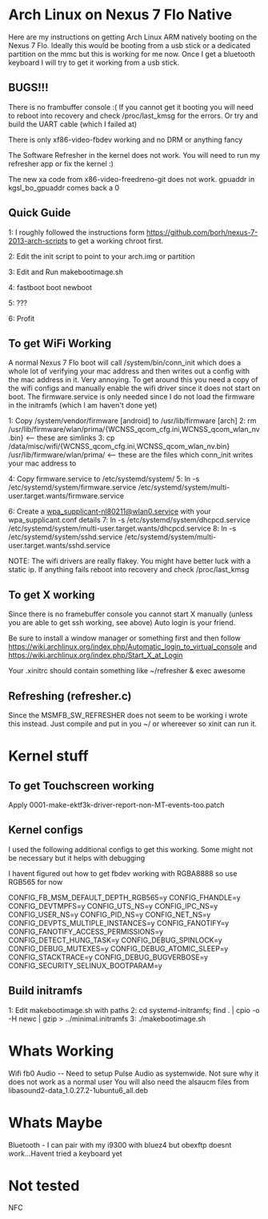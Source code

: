 # Arch Linux on Nexus 7 Flo Native

Here are my instructions on getting Arch Linux ARM natively booting on the
Nexus 7 Flo. Ideally this would be booting from a usb stick or a dedicated
partition on the mmc but this is working for me now. Once I get a bluetooth
keyboard I will try to get it working from a usb stick.

## BUGS!!!
There is no frambuffer console :( 
If you cannot get it booting you will need to
reboot into recovery and check /proc/last_kmsg for the errors. Or try and build
the UART cable (which I failed at)

There is only xf86-video-fbdev working and no DRM or anything fancy

The Software Refresher in the kernel does not work. You will need to run my
refresher app or fix the kernel :)

The new xa code from x86-video-freedreno-git does not work. gpuaddr in
kgsl_bo_gpuaddr comes back a 0

## Quick Guide
1: I roughly followed the instructions form
https://github.com/borh/nexus-7-2013-arch-scripts to get a working chroot
first.

2: Edit the init script to point to your arch.img or partition

3: Edit and Run makebootimage.sh

4: fastboot boot newboot

5: ???

6: Profit

## To get WiFi Working

A normal Nexus 7 Flo boot will call /system/bin/conn_init which does a whole
lot of verifying your mac address and then writes out a config with the mac
address in it. Very annoying. To get around this you need a copy of the wifi
configs and manually enable the wifi driver since it does not start on boot.
The firmware.service is only needed since I do not load the firmware in the
initramfs (which I am haven't done yet)

1: Copy /system/vendor/firmware [android] to /usr/lib/firmware [arch]
2: rm /usr/lib/firmware/wlan/prima/{WCNSS_qcom_cfg.ini,WCNSS_qcom_wlan_nv.bin} <-- these are simlinks
3: cp /data/misc/wifi/{WCNSS_qcom_cfg.ini,WCNSS_qcom_wlan_nv.bin} /usr/lib/firmware/wlan/prima/ <-- these are the files which conn_init writes your mac address to

4: Copy firmware.service to /etc/systemd/system/ 
5: ln -s /etc/systemd/system/firmware.service /etc/systemd/system/multi-user.target.wants/firmware.service

6: Create a wpa_supplicant-nl80211@wlan0.service with your wpa_supplicant.conf
details
7: ln -s /etc/systemd/system/dhcpcd.service /etc/systemd/system/multi-user.target.wants/dhcpcd.service
8: ln -s /etc/systemd/system/sshd.service /etc/systemd/system/multi-user.target.wants/sshd.service

NOTE: The wifi drivers are really flakey. You might have better luck with a
static ip. If anything fails reboot into recovery and check /proc/last_kmsg

## To get X working
Since there is no framebuffer console you cannot start X manually (unless you
are able to get ssh working, see above) Auto login is your friend.

Be sure to install a window manager or something first and then follow
https://wiki.archlinux.org/index.php/Automatic_login_to_virtual_console and 
https://wiki.archlinux.org/index.php/Start_X_at_Login

Your .xinitrc should contain something like
~/refresher &
exec awesome

## Refreshing (refresher.c)
Since the MSMFB_SW_REFRESHER does not seem to be working i wrote this instead.
Just compile and put in you ~/ or whereever so xinit can run it.

# Kernel stuff

## To get Touchscreen working
Apply 0001-make-ektf3k-driver-report-non-MT-events-too.patch

## Kernel configs
I used the following additional configs to get this working. Some might not be
necessary but it helps with debugging

I havent figured out how to get fbdev working with RGBA8888 so use RGB565 for
now

CONFIG_FB_MSM_DEFAULT_DEPTH_RGB565=y
CONFIG_FHANDLE=y
CONFIG_DEVTMPFS=y
CONFIG_UTS_NS=y
CONFIG_IPC_NS=y
CONFIG_USER_NS=y
CONFIG_PID_NS=y
CONFIG_NET_NS=y
CONFIG_DEVPTS_MULTIPLE_INSTANCES=y
CONFIG_FANOTIFY=y
CONFIG_FANOTIFY_ACCESS_PERMISSIONS=y
CONFIG_DETECT_HUNG_TASK=y
CONFIG_DEBUG_SPINLOCK=y
CONFIG_DEBUG_MUTEXES=y
CONFIG_DEBUG_ATOMIC_SLEEP=y
CONFIG_STACKTRACE=y
CONFIG_DEBUG_BUGVERBOSE=y
CONFIG_SECURITY_SELINUX_BOOTPARAM=y

## Build initramfs
1: Edit makebootimage.sh with paths
2: cd systemd-initramfs; find . | cpio -o -H newc | gzip > ../minimal.initramfs
3: ./makebootimage.sh

# Whats Working
Wifi
fb0
Audio -- Need to setup Pulse Audio as systemwide. Not sure why it does not work as a normal user
You will also need the alsaucm files from libasound2-data_1.0.27.2-1ubuntu6_all.deb

# Whats Maybe
Bluetooth - I can pair with my i9300 with bluez4 but obexftp doesnt work...Havent tried a keyboard yet

# Not tested
NFC
